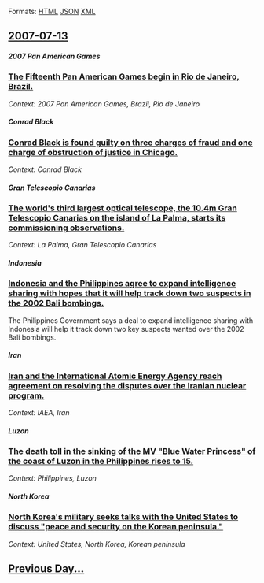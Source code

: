 
Formats: [HTML](2007/07/13/index.html)  [JSON](2007/07/13/index.json)  [XML](2007/07/13/index.xml)  

## [2007-07-13](/news/2007/07/13/index.md)

##### 2007 Pan American Games
### [ The Fifteenth Pan American Games begin in Rio de Janeiro, Brazil. ](/news/2007/07/13/the-fifteenth-pan-american-games-begin-in-rio-de-janeiro-brazil.md)
_Context: 2007 Pan American Games, Brazil, Rio de Janeiro_

##### Conrad Black
### [ Conrad Black is found guilty on three charges of fraud and one charge of obstruction of justice in Chicago. ](/news/2007/07/13/conrad-black-is-found-guilty-on-three-charges-of-fraud-and-one-charge-of-obstruction-of-justice-in-chicago.md)
_Context: Conrad Black_

##### Gran Telescopio Canarias
### [ The world's third largest optical telescope, the 10.4m Gran Telescopio Canarias on the island of La Palma, starts its commissioning observations. ](/news/2007/07/13/the-world-s-third-largest-optical-telescope-the-10-4m-gran-telescopio-canarias-on-the-island-of-la-palma-starts-its-commissioning-observa.md)
_Context: La Palma, Gran Telescopio Canarias_

##### Indonesia
### [ Indonesia and the Philippines agree to expand intelligence sharing with hopes that it will help track down two suspects in the 2002 Bali bombings. ](/news/2007/07/13/indonesia-and-the-philippines-agree-to-expand-intelligence-sharing-with-hopes-that-it-will-help-track-down-two-suspects-in-the-2002-bali-bo.md)
The Philippines Government says a deal to expand intelligence sharing with Indonesia will help it track down two key suspects wanted over the 2002 Bali bombings.

##### Iran
### [ Iran and the International Atomic Energy Agency reach agreement on resolving the disputes over the Iranian nuclear program. ](/news/2007/07/13/iran-and-the-international-atomic-energy-agency-reach-agreement-on-resolving-the-disputes-over-the-iranian-nuclear-program.md)
_Context: IAEA, Iran_

##### Luzon
### [ The death toll in the sinking of the MV "Blue Water Princess" of the coast of Luzon in the Philippines rises to 15. ](/news/2007/07/13/the-death-toll-in-the-sinking-of-the-mv-blue-water-princess-of-the-coast-of-luzon-in-the-philippines-rises-to-15.md)
_Context: Philippines, Luzon_

##### North Korea
### [ North Korea's military seeks talks with the United States to discuss "peace and security on the Korean peninsula." ](/news/2007/07/13/north-korea-s-military-seeks-talks-with-the-united-states-to-discuss-peace-and-security-on-the-korean-peninsula.md)
_Context: United States, North Korea, Korean peninsula_

## [Previous Day...](/news/2007/07/12/index.md)

